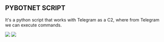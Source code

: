 ## PYBOTNET SCRIPT 
<p align="justify"> It's a python script that works with Telegram as a C2, where from Telegram we can execute commands.</p>
<p></p><img src="https://img.shields.io/static/v1?label=Python&message=framework&color=blue&style=for-the-badge&logo=Python"/>
<img src="http://img.shields.io/static/v1?label=STATUS&message=CONCLUIDO&color=GREEN&style=for-the-badge"/></p>


